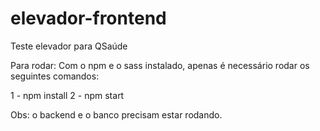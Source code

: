 # elevador-frontend

Teste elevador para QSaúde

Para rodar: Com o npm e o sass instalado, apenas é necessário rodar os seguintes comandos:

1 - npm install
2 - npm start

Obs: o backend e o banco precisam estar rodando.
